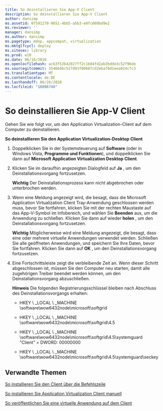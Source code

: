 ```yaml
---
title: So deinstallieren Sie App-V Client
description: So deinstallieren Sie App-V Client
author: dansimp
ms.assetid: 07591270-9651-4bb5-a5b3-e0fc009bd9e2
ms.reviewer: ''
manager: dansimp
ms.author: dansimp
ms.pagetype: mdop, appcompat, virtualization
ms.mktglfcycl: deploy
ms.sitesec: library
ms.prod: w10
ms.date: 06/16/2016
ms.openlocfilehash: acb3f53b42027ff2c1b84fd2ab2bdde3c52f96de
ms.sourcegitcommit: 354664bc527d93f80687cd2eba70d1eea024c7c3
ms.translationtype: MT
ms.contentlocale: de-DE
ms.lasthandoff: 06/26/2020
ms.locfileid: "10806740"
---
```

# So deinstallieren Sie App-V Client


Gehen Sie wie folgt vor, um den Application Virtualization-Client auf dem Computer zu deinstallieren.

**So deinstallieren Sie den Application Virtualization-Desktop Client**

1.  Doppelklicken Sie in der Systemsteuerung auf **Software** (oder in Windows Vista, **Programme und Funktionen**), und doppelklicken Sie dann auf **Microsoft Application Virtualization Desktop Client**.

2.  Klicken Sie im daraufhin angezeigten Dialogfeld auf **Ja** , um den Deinstallationsvorgang fortzusetzen.

    **Wichtig**  Der Deinstallationsprozess kann nicht abgebrochen oder unterbrochen werden.

     

3.  Wenn eine Meldung angezeigt wird, die besagt, dass die Microsoft Application Virtualization Client Tray-Anwendung geschlossen werden muss, bevor Sie fortfahren, klicken Sie mit der rechten Maustaste auf das App-V-Symbol im Infobereich, und wählen Sie **Beenden** aus, um die Anwendung zu schließen. Klicken Sie dann auf wieder **holen** , um den Deinstallationsvorgang fortzusetzen.

    **Wichtig**  Möglicherweise wird eine Meldung angezeigt, die besagt, dass eine oder mehrere virtuelle Anwendungen verwendet werden. Schließen Sie alle geöffneten Anwendungen, und speichern Sie Ihre Daten, bevor Sie fortfahren. Klicken Sie dann auf **OK** , um den Deinstallationsvorgang fortzusetzen.

     

4.  Eine Fortschrittsleiste zeigt die verbleibende Zeit an. Wenn dieser Schritt abgeschlossen ist, müssen Sie den Computer neu starten, damit alle zugehörigen Treiber beendet werden können, um den Deinstallationsvorgang abzuschließen.

    **Hinweis**  Die folgenden Registrierungsschlüssel bleiben nach Abschluss des Deinstallationsvorgangs erhalten:

    -   HKEY \ _LOCAL \ _MACHINE \\software\\wow6432node\\microsoft\\softgrid

    -   HKEY \ _LOCAL \ _MACHINE \\software\\wow6432node\\microsoft\\softgrid\\4.5

    -   HKEY \ _LOCAL \ _MACHINE \\software\\wow6432node\\microsoft\\softgrid\\4.5\\systemguard "Client" = DWORD: 00000000

    -   HKEY \ _LOCAL \ _MACHINE \\software\\wow6432node\\microsoft\\softgrid\\4.5\\systemguard\\seckey

     

## Verwandte Themen


[So installieren Sie den Client über die Befehlszeile](how-to-install-the-client-by-using-the-command-line-new.md)

[So installieren Sie Application Virtualization Client manuell](how-to-manually-install-the-application-virtualization-client.md)

[So veröffentlichen Sie eine virtuelle Anwendung auf dem Client](how-to-publish-a-virtual-application-on-the-client.md)

 

 





